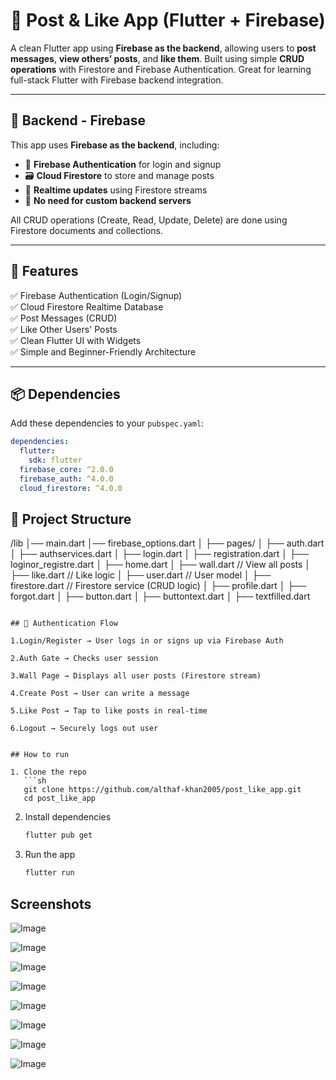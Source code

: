 # 💬 Post & Like App (Flutter + Firebase)

A clean Flutter app using **Firebase as the backend**, allowing users to **post messages**, **view others’ posts**, and **like them**. Built using simple **CRUD operations** with Firestore and Firebase Authentication. Great for learning full-stack Flutter with Firebase backend integration.

---

## 🧠 Backend - Firebase

This app uses **Firebase as the backend**, including:

- 🔐 **Firebase Authentication** for login and signup
- 🗃️ **Cloud Firestore** to store and manage posts
- 💾 **Realtime updates** using Firestore streams
- 📡 **No need for custom backend servers**

All CRUD operations (Create, Read, Update, Delete) are done using Firestore documents and collections.

---

## 🚀 Features

✅ Firebase Authentication (Login/Signup)  
✅ Cloud Firestore Realtime Database  
✅ Post Messages (CRUD)  
✅ Like Other Users' Posts  
✅ Clean Flutter UI with Widgets  
✅ Simple and Beginner-Friendly Architecture  

---

## 📦 Dependencies

Add these dependencies to your `pubspec.yaml`:

```yaml
dependencies:
  flutter:
    sdk: flutter
  firebase_core: ^2.0.0
  firebase_auth: ^4.0.0
  cloud_firestore: ^4.0.0
```



## 📁 Project Structure


/lib
│── main.dart
│── firebase_options.dart
│
├── pages/
│   ├── auth.dart
│   ├── authservices.dart
│   ├── login.dart
│   ├── registration.dart
│   ├── loginor_registre.dart
│   ├── home.dart
│   ├── wall.dart           // View all posts
│   ├── like.dart           // Like logic
│   ├── user.dart           // User model
│   ├── firestore.dart      // Firestore service (CRUD logic)
│   ├── profile.dart
│   ├── forgot.dart
│   ├── button.dart
│   ├── buttontext.dart
│   ├── textfilled.dart

```

## 🔐 Authentication Flow

1.Login/Register → User logs in or signs up via Firebase Auth

2.Auth Gate → Checks user session

3.Wall Page → Displays all user posts (Firestore stream)

4.Create Post → User can write a message

5.Like Post → Tap to like posts in real-time

6.Logout → Securely logs out user


## How to run 

1. Clone the repo  
   ```sh
   git clone https://github.com/althaf-khan2005/post_like_app.git
   cd post_like_app

   ```
2. Install dependencies  
   ```sh
   flutter pub get
   ```
3. Run the app  
   ```sh
   flutter run

## Screenshots 

![Image](https://github.com/user-attachments/assets/df4997b2-2708-4c4c-af77-59d6a415bb2c)

![Image](https://github.com/user-attachments/assets/b053e0f3-801f-4d61-9da6-29727c4c7060)

![Image](https://github.com/user-attachments/assets/bdad3f18-4f72-4d2c-834f-472499b6e4c6)

![Image](https://github.com/user-attachments/assets/0544cb22-8738-4ab5-8460-1a872dfcda02)

![Image](https://github.com/user-attachments/assets/c00ac8a4-b85a-4495-a89c-2fb15a2e2c08)

![Image](https://github.com/user-attachments/assets/99ee56be-d20e-4412-b57d-66470bba972e)

![Image](https://github.com/user-attachments/assets/94b31baf-31f8-4c66-ac88-bf4c22ea3ef3)

![Image](https://github.com/user-attachments/assets/5a426a36-24fd-4181-a442-dcd58c6c87bd)




